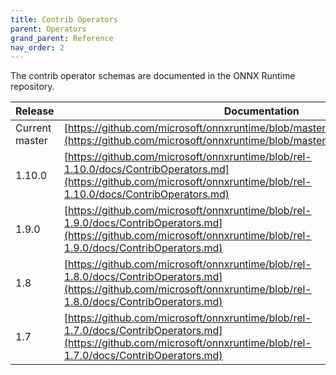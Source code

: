 ```yaml
---
title: Contrib Operators
parent: Operators
grand_parent: Reference
nav_order: 2
---
```


The contrib operator schemas are documented in the ONNX Runtime repository.

| Release | Documentation |
|---------|---------------|
| Current master | [https://github.com/microsoft/onnxruntime/blob/master/docs/ContribOperators.md](https://github.com/microsoft/onnxruntime/blob/master/docs/ContribOperators.md) |
| 1.10.0 | [https://github.com/microsoft/onnxruntime/blob/rel-1.10.0/docs/ContribOperators.md](https://github.com/microsoft/onnxruntime/blob/rel-1.10.0/docs/ContribOperators.md)|
| 1.9.0 | [https://github.com/microsoft/onnxruntime/blob/rel-1.9.0/docs/ContribOperators.md](https://github.com/microsoft/onnxruntime/blob/rel-1.9.0/docs/ContribOperators.md)|
| 1.8 | [https://github.com/microsoft/onnxruntime/blob/rel-1.8.0/docs/ContribOperators.md](https://github.com/microsoft/onnxruntime/blob/rel-1.8.0/docs/ContribOperators.md)
| 1.7 | [https://github.com/microsoft/onnxruntime/blob/rel-1.7.0/docs/ContribOperators.md](https://github.com/microsoft/onnxruntime/blob/rel-1.7.0/docs/ContribOperators.md)|


